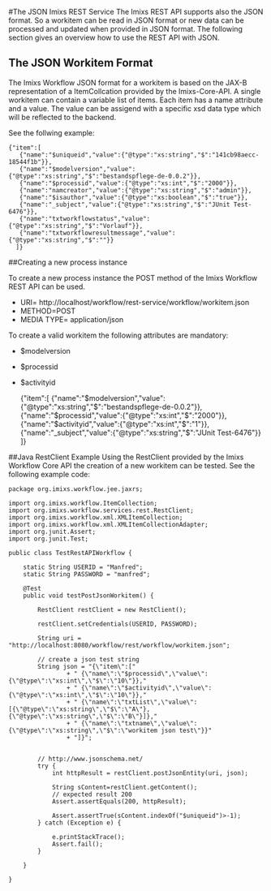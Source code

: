 #The JSON Imixs REST Service
The Imixs REST API supports also the JSON format.  So a workitem can be read in JSON format or new data can be processed and updated when provided in JSON format. The following section gives an overview how to use the REST API with JSON.
 
 
## The JSON Workitem Format
The Imixs Workflow JSON format for a workitem is based on the  JAX-B representation of a ItemCollcation provided by the Imixs-Core-API.  A single workitem can contain a variable list of items. Each item has a name attribute and a value. The value can be assigend with a specific xsd data type which will be reflected to the backend.
 
See the follwing example:
 
	{"item":[
	   {"name":"$uniqueid","value":{"@type":"xs:string","$":"141cb98aecc-18544f1b"}},
	   {"name":"$modelversion","value":{"@type":"xs:string","$":"bestandspflege-de-0.0.2"}},
	   {"name":"$processid","value":{"@type":"xs:int","$":"2000"}},
	   {"name":"namcreator","value":{"@type":"xs:string","$":"admin"}}, 
	   {"name":"$isauthor","value":{"@type":"xs:boolean","$":"true"}},
	   {"name":"_subject","value":{"@type":"xs:string","$":"JUnit Test-6476"}}, 
	   {"name":"txtworkflowstatus","value":{"@type":"xs:string","$":"Vorlauf"}}, 
	   {"name":"txtworkflowresultmessage","value":{"@type":"xs:string","$":""}}
	  ]}


##Creating a new process instance

To create a new process instance the POST method of the Imixs Workflow REST API can be used. 
 
  * URI= http://localhost/workflow/rest-service/workflow/workitem.json
  * METHOD=POST
  * MEDIA TYPE= application/json

 To create a valid workitem the following attributes are mandatory: 

 * $modelversion
 * $processid
 * $activityid

	 {"item":[
	     {"name":"$modelversion","value":{"@type":"xs:string","$":"bestandspflege-de-0.0.2"}},
	     {"name":"$processid","value":{"@type":"xs:int","$":"2000"}}, 
	     {"name":"$activityid","value":{"@type":"xs:int","$":"1"}}, 
	     {"name":"_subject","value":{"@type":"xs:string","$":"JUnit Test-6476"}}
	   ]}  



##Java RestClient Example
Using the RestClient provided by the Imixs Workflow Core API the creation of a new workitem can be tested. See the following example code:
 
	package org.imixs.workflow.jee.jaxrs;
	
	import org.imixs.workflow.ItemCollection;
	import org.imixs.workflow.services.rest.RestClient;
	import org.imixs.workflow.xml.XMLItemCollection;
	import org.imixs.workflow.xml.XMLItemCollectionAdapter;
	import org.junit.Assert;
	import org.junit.Test;
	
	public class TestRestAPIWorkflow {
	
		static String USERID = "Manfred";
		static String PASSWORD = "manfred";
	
		@Test
		public void testPostJsonWorkitem() {
	
			RestClient restClient = new RestClient();
	
			restClient.setCredentials(USERID, PASSWORD);
	
			String uri = "http://localhost:8080/workflow/rest/workflow/workitem.json";
	
			// create a json test string
			String json = "{\"item\":["
					+ "	{\"name\":\"$processid\",\"value\":{\"@type\":\"xs:int\",\"$\":\"10\"}},"
					+ "	{\"name\":\"$activityid\",\"value\":{\"@type\":\"xs:int\",\"$\":\"10\"}},"
					+ "	{\"name\":\"txtList\",\"value\":[{\"@type\":\"xs:string\",\"$\":\"A\"},{\"@type\":\"xs:string\",\"$\":\"B\"}]},"
					+ "	{\"name\":\"txtname\",\"value\":{\"@type\":\"xs:string\",\"$\":\"workitem json test\"}}"
					+ "]}";
			
			
			// http://www.jsonschema.net/
			try {
				int httpResult = restClient.postJsonEntity(uri, json);
	
				String sContent=restClient.getContent();
				// expected result 200
				Assert.assertEquals(200, httpResult);
				
				Assert.assertTrue(sContent.indexOf("$uniqueid")>-1);
			} catch (Exception e) {
	
				e.printStackTrace();
				Assert.fail();
			}
	
		}
		
	}


   